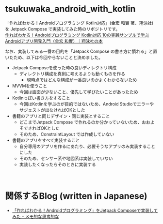 # tsukuwaka_android_with_kotlin

「作ればわかる！Androidプログラミング Kotlin対応」(金宏 和實 著、翔泳社) を Jetpack Compose で実装してみた時のリポジトリです。  
[作ればわかる！Androidプログラミング Kotlin対応 10の実践サンプルで学ぶAndroidアプリ開発入門（金宏 和實）｜翔泳社の本](https://www.shoeisha.co.jp/book/detail/9784798160146)

なお、実装してみる一番の目的を「Jetpack Compose の書き方に慣れる」と置いたため、以下は今回やらないことと決めました。

- Jetpack Composeを使った時の良いディレクトリ構成
  - ディレクトリ構成を真剣に考えるよりも動くものを作る
    - 現時点ではどんな構成が一番良いのかよくわからないため
- MVVMを使うこと
  - 今回は画面が少ないこと、優先して学びたいことがあったため
- Kotlinっぽい書き方をすること
  - 今回はKotlinを学ぶのが目的ではないため、Android Studioでエラーやサジェストが出なければOKとした
- 書籍のアプリと同じデザイン・同じ実装とすること
  - どこまでJetpack Compose で作れるのか分かっていないため、おおよそできればOKとした
  - そのため、ConstraintLayout では作成していない
- 書籍のアプリをすべて実装すること
  - 自分専用のアプリを作るにあたり、必要そうなアプリのみ実装することにした
  - そのため、センサー系や地図系は実装していない
  - 実装したくなったらそのときに実装する

　  

# 関係するBlog (written in Japanese)

- [「作ればわかる！Androidプログラミング」をJetpack Composeで実装してみた - メモ的な思考的な](https://thinkami.hatenablog.com/entry/2022/08/31/213859)